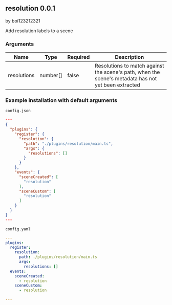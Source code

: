 ## resolution 0.0.1

by boi123212321

Add resolution labels to a scene

### Arguments

| Name        | Type     | Required | Description                                                                                         |
| ----------- | -------- | -------- | --------------------------------------------------------------------------------------------------- |
| resolutions | number[] | false    | Resolutions to match against the scene's path, when the scene's metadata has not yet been extracted |

### Example installation with default arguments

`config.json`
```json
---
{
  "plugins": {
    "register": {
      "resolution": {
        "path": "./plugins/resolution/main.ts",
        "args": {
          "resolutions": []
        }
      }
    },
    "events": {
      "sceneCreated": [
        "resolution"
      ],
      "sceneCustom": [
        "resolution"
      ]
    }
  }
}
---
```

`config.yaml`
```yaml
---
plugins:
  register:
    resolution:
      path: ./plugins/resolution/main.ts
      args:
        resolutions: []
  events:
    sceneCreated:
      - resolution
    sceneCustom:
      - resolution

---
```
